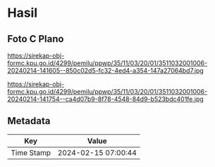 # Hasil

## Foto C Plano

https://sirekap-obj-formc.kpu.go.id/4299/pemilu/ppwp/35/11/03/20/01/3511032001006-20240214-141605--850c02d5-fc32-4ed4-a354-147a27064bd7.jpg

https://sirekap-obj-formc.kpu.go.id/4299/pemilu/ppwp/35/11/03/20/01/3511032001006-20240214-141754--ca4d07b9-8f78-4548-84d9-b523bdc401fe.jpg


## Metadata

| Key        | Value               |
| ---------- | ------------------- |
| Time Stamp | 2024-02-15 07:00:44 |



